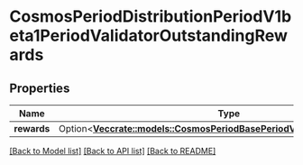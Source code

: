 # CosmosPeriodDistributionPeriodV1beta1PeriodValidatorOutstandingRewards

## Properties

Name | Type | Description | Notes
------------ | ------------- | ------------- | -------------
**rewards** | Option<[**Vec<crate::models::CosmosPeriodBasePeriodV1beta1PeriodDecCoin>**](cosmos.base.v1beta1.DecCoin.md)> |  | [optional]

[[Back to Model list]](../README.md#documentation-for-models) [[Back to API list]](../README.md#documentation-for-api-endpoints) [[Back to README]](../README.md)


